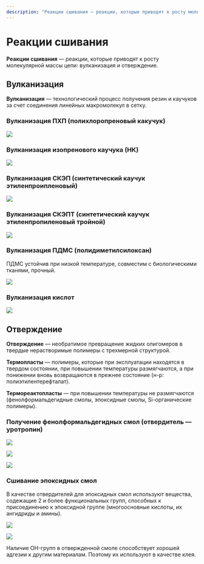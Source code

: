 ```yaml
---
description: "Реакции сшивания — реакции, которые приводят к росту молекулярной массы цепи: вулканизация и отверждение."
---
```


# Реакции сшивания

**Реакции сшивания** — реакции, которые приводят к росту молекулярной массы цепи: вулканизация и отверждение.


## Вулканизация

**Вулканизация** — технологический процесс получения резин и каучуков за счет соединения линейных макромолекул в сетку.

### Вулканизация ПХП (полихлоропреновый какучук)

![](images/reakcii-sshivaniya/reakcii-sshivaniya_clip_image001_0000.png)

### Вулканизация изопренового каучука (НК)

![](images/reakcii-sshivaniya/reakcii-sshivaniya_clip_image001_0001.png)

### Вулканизация СКЭП (синтетический каучук этиленпроипленовый)

![](images/reakcii-sshivaniya/reakcii-sshivaniya_clip_image001_0002.png)

### Вулканизация СКЭПТ (синтетический каучук этиленпропиленовый тройной)

![](images/reakcii-sshivaniya/reakcii-sshivaniya_clip_image001_0003.png)

### Вулканизация ПДМС (полидиметилсилоксан)

ПДМС устойчив при низкой температуре, совместим с биологическими тканями, прочный.

![](images/reakcii-sshivaniya/reakcii-sshivaniya_clip_image001_0004.png)

### Вулканизация кислот

![](images/reakcii-sshivaniya/reakcii-sshivaniya_clip_image001_0005.png)

## Отверждение

**Отверждение** — необратимое превращение жидких олигомеров в твердые нерастворимые полимеры с трехмерной структурой.

**Термопласты** — полимеры, которые при эксплуатации находятся в твердом состоянии, при повышении температуры размягчаются, а при понижении вновь возвращаются в прежнее состояние (н-р: полиэтилентерефталат).

**Термореактопласты** — при повышении температуры не размягчаются (фенолформальдегидные смолы, эпоксидные смолы, Si-органические полимеры).

### Получение фенолформальдегидных смол (отвердитель — уротропин)

![](images/reakcii-sshivaniya/reakcii-sshivaniya_clip_image001_0006.png)

![](images/reakcii-sshivaniya/reakcii-sshivaniya_clip_image001_0007.png)

![](images/reakcii-sshivaniya/reakcii-sshivaniya_clip_image001_0008.png)

### Сшивание эпоксидных смол

В качестве отвердителей для эпоксидных смол используют вещества, содежащие 2 и более функциональных групп, способных к присоединению к эпоксидной группе (многоосновные кислоты, их ангидриды и амины).

![](images/reakcii-sshivaniya/reakcii-sshivaniya_clip_image001_0009.png)

![](images/reakcii-sshivaniya/reakcii-sshivaniya_clip_image001_0010.png)

Наличие OH-групп в отвержденной смоле способствует хорошей адгезии к другим материалам. Поэтому их используют в качестве клея.

